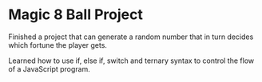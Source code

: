 # Magic 8 Ball Project

Finished a project that can generate a random number that in turn decides which fortune the player gets.

Learned how to use if, else if, switch and ternary syntax to control the flow of a JavaScript program.
